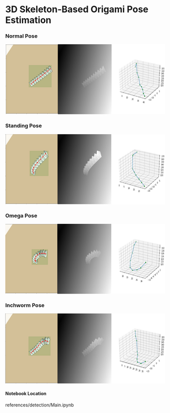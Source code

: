 # 3D Skeleton-Based Origami Pose Estimation

### Normal Pose

<img src="Images/Image1.png" height=220 width=660/>

### Standing Pose

<img src="Images/Image2.png" height=220 width=660 />

### Omega Pose

<img src="Images/Image3.png" height=220 width=660 />

### Inchworm Pose

<img src="Images/Image4.png" height=220 width=660 />

#### Notebook Location
references/detection/Main.ipynb

